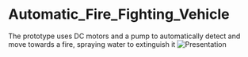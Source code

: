 # Automatic_Fire_Fighting_Vehicle
 The prototype uses DC motors and a pump to automatically detect and move towards a fire, spraying water to extinguish it
![Presentation](firefighter.gif)
